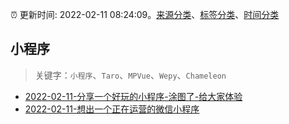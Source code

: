 :alarm_clock: 更新时间: 2022-02-11 08:24:09。[来源分类](../README.md)、[标签分类](../TAGS.md)、[时间分类](../TIMELINE.md)

## 小程序


> 关键字：`小程序`、`Taro`、`MPVue`、`Wepy`、`Chameleon`



- [2022-02-11-分享一个好玩的小程序-涂图了-给大家体验](https://www.v2ex.com/t/833186) 
- [2022-02-11-想出一个正在运营的微信小程序](https://www.v2ex.com/t/833183) 